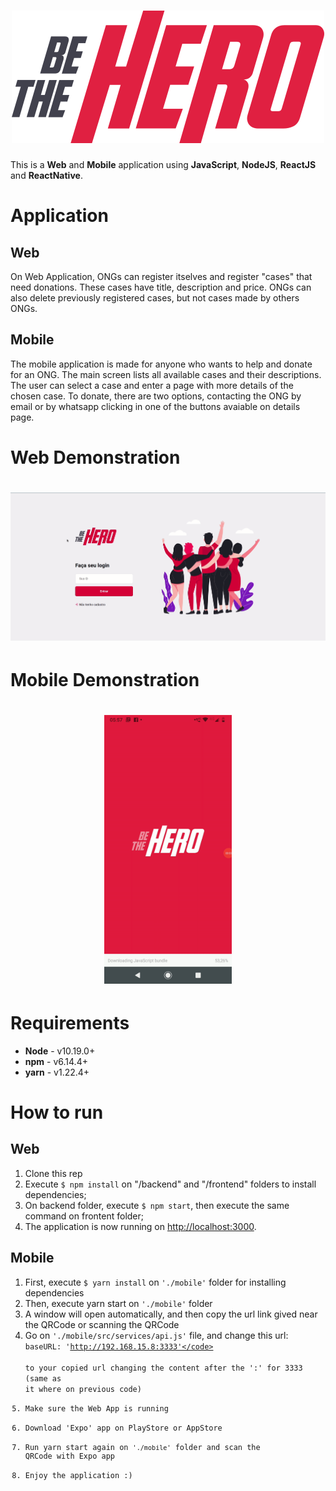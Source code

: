 <h1 align="center">
<img src='./frontend/src/assets/logo.svg'>
</h1>

This is a **Web** and **Mobile** application using **JavaScript**, **NodeJS**, **ReactJS** and **ReactNative**.

# Application
## Web
On Web Application, ONGs can register itselves and register "cases" that need donations. These cases have title, description and price. ONGs can also delete previously registered cases, but not cases made by others ONGs.

## Mobile
The mobile application is made for anyone who wants to help and donate for an ONG. The main screen lists all available cases and their descriptions. The user can select a case and enter a page with more details of the chosen case. To donate, there are two options, contacting the ONG by email or by whatsapp clicking in one of the buttons avaiable on details page.

# Web Demonstration

<h1 align="center">
    <img src="./github/web-demo.gif" />
</h1>

# Mobile Demonstration

<h1 align="center">
    <img src="./github/mobile-demo.gif" alt="dmobile-demo" height=430 />
</h1>

# Requirements
* **Node** - v10.19.0+
* **npm** - v6.14.4+
* **yarn** - v1.22.4+

# How to run

## Web
1. Clone this rep
2. Execute ```$ npm install``` on "/backend" and "/frontend" folders to install dependencies;
3. On backend folder, execute ```$ npm start```, then execute the same command on frontent folder;
4. The application is now running on <a href=http://localhost:3000> http://localhost:3000</a>.

## Mobile
1. First, execute <code>$ yarn install</code> on <code>'./mobile'</code> folder for installing dependencies
2. Then, execute yarn start on <code>'./mobile'</code> folder
3. A window will open automatically, and then copy the url link gived near the QRCode or scanning the QRCode
4. Go on ```'./mobile/src/services/api.js'``` file, and change this url:  
 <code>baseURL: 'http://192.168.15.8:3333'</code>  
 to your copied url changing the content after the ':' for 3333 (same as it where on previous code)
 5. Make sure the Web App is running
 6. Download 'Expo' app on PlayStore or AppStore
 7. Run yarn start again on <code>'./mobile'</code> folder and scan the QRCode with Expo app
 8. Enjoy the application :)